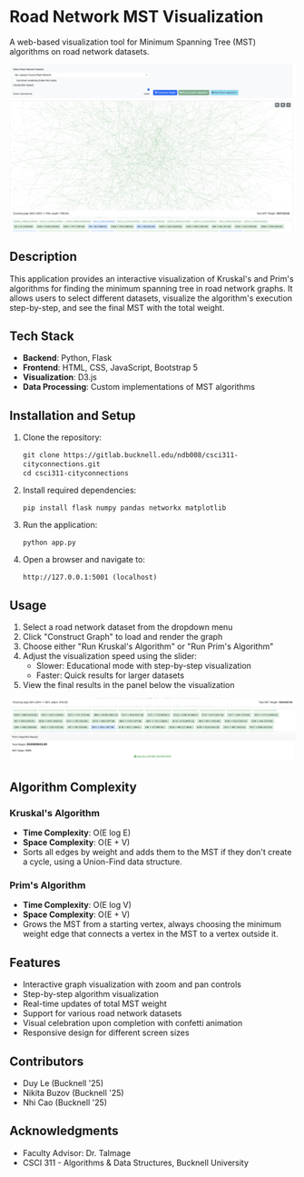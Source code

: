 # Road Network MST Visualization

A web-based visualization tool for Minimum Spanning Tree (MST) algorithms on road network datasets.

![Overall Application View](algorithm/images/overall.png)

## Description

This application provides an interactive visualization of Kruskal's and Prim's algorithms for finding the minimum spanning tree in road network graphs. It allows users to select different datasets, visualize the algorithm's execution step-by-step, and see the final MST with the total weight.

## Tech Stack

- **Backend**: Python, Flask
- **Frontend**: HTML, CSS, JavaScript, Bootstrap 5
- **Visualization**: D3.js
- **Data Processing**: Custom implementations of MST algorithms

## Installation and Setup

1. Clone the repository:
   ```
   git clone https://gitlab.bucknell.edu/ndb008/csci311-cityconnections.git
   cd csci311-cityconnections
   ```

2. Install required dependencies:
   ```
   pip install flask numpy pandas networkx matplotlib
   ```

3. Run the application:
   ```
   python app.py
   ```

4. Open a browser and navigate to:
   ```
   http://127.0.0.1:5001 (localhost)
   ```

## Usage

1. Select a road network dataset from the dropdown menu
2. Click "Construct Graph" to load and render the graph
3. Choose either "Run Kruskal's Algorithm" or "Run Prim's Algorithm"
4. Adjust the visualization speed using the slider:
   - Slower: Educational mode with step-by-step visualization
   - Faster: Quick results for larger datasets
5. View the final results in the panel below the visualization

![Result Panel with Celebration](algorithm/images/result_panel.png)

## Algorithm Complexity

### Kruskal's Algorithm
- **Time Complexity**: O(E log E)
- **Space Complexity**: O(E + V)
- Sorts all edges by weight and adds them to the MST if they don't create a cycle, using a Union-Find data structure.

### Prim's Algorithm
- **Time Complexity**: O(E log V)
- **Space Complexity**: O(E + V)
- Grows the MST from a starting vertex, always choosing the minimum weight edge that connects a vertex in the MST to a vertex outside it.

## Features

- Interactive graph visualization with zoom and pan controls
- Step-by-step algorithm visualization
- Real-time updates of total MST weight
- Support for various road network datasets
- Visual celebration upon completion with confetti animation
- Responsive design for different screen sizes

## Contributors

- Duy Le (Bucknell '25)
- Nikita Buzov (Bucknell '25)
- Nhi Cao (Bucknell '25)

## Acknowledgments

- Faculty Advisor: Dr. Talmage
- CSCI 311 - Algorithms & Data Structures, Bucknell University
